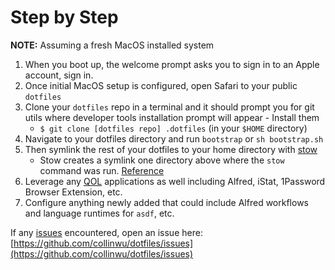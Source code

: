 # Step by Step

**NOTE:** Assuming a fresh MacOS installed system

1. When you boot up, the welcome prompt asks you to sign in to an Apple account, sign in.
2. Once initial MacOS setup is configured, open Safari to your public `dotfiles`
3. Clone your `dotfiles` repo in a terminal and it should prompt you for git utils where developer tools installation prompt will appear - Install them
   - `$ git clone [dotfiles repo] .dotfiles` (in your `$HOME` directory)
4. Navigate to your dotfiles directory and run `bootstrap` or `sh bootstrap.sh`
5. Then symlink the rest of your dotfiles to your home directory with [stow](https://www.gnu.org/software/stow/)
   - Stow creates a symlink one directory above where the `stow` command was run. [Reference](https://alexpearce.me/2016/02/managing-dotfiles-with-stow/)
6. Leverage any [QOL](/docs/qol.md) applications as well including Alfred, iStat, 1Password Browser Extension, etc.
7. Configure anything newly added that could include Alfred workflows and language runtimes for `asdf`, etc.

If any <ins>issues</ins> encountered, open an issue here: [https://github.com/collinwu/dotfiles/issues](https://github.com/collinwu/dotfiles/issues)
